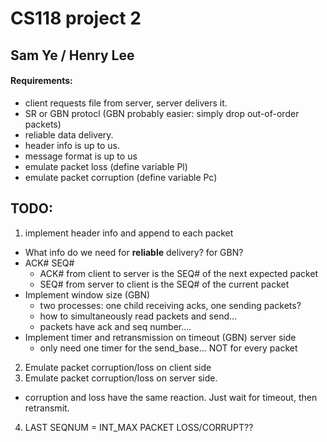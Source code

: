 # CS118 project 2
## Sam Ye / Henry Lee

#### Requirements:
- client requests file from server, server delivers it.
- SR or GBN protocl (GBN probably easier: simply drop out-of-order packets)
- reliable data delivery.
- header info is up to us.
- message format is up to us
- emulate packet loss (define variable Pl)
- emulate packet corruption (define variable Pc)


## TODO:
1. implement header info and append to each packet
  - What info do we need for **reliable** delivery? for GBN?
  - ACK# SEQ#
    - ACK# from client to server is the SEQ# of the next expected packet
    - SEQ# from server to client is the SEQ# of the current packet  
  - Implement window size (GBN)
    - two processes: one child receiving acks, one sending packets?
    - how to simultaneously read packets and send...
    - packets have ack and seq number....
  - Implement timer and retransmission on timeout (GBN) server side
    - only need one timer for the send_base... NOT for every packet
2. Emulate packet corruption/loss on client side
3. Emulate packet corruption/loss on server side. 
  - corruption and loss have the same reaction. Just wait for timeout, then retransmit.

4. LAST SEQNUM = INT_MAX PACKET LOSS/CORRUPT??
   